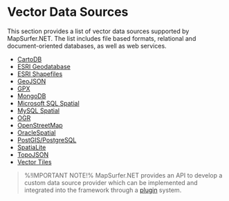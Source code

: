 # Vector Data Sources 

This section provides a list of vector data sources supported by MapSurfer.NET. The list includes file based formats, relational and document-oriented databases, as well as web services.

- [CartoDB](usermanual/data_sources/vector/cartodb.md)
- [ESRI Geodatabase](usermanual/data_sources/vector/esrigeodb)
- [ESRI Shapefiles](usermanual/data_sources/vector/shapefiles.md)
- [GeoJSON](usermanual/data_sources/vector/geojson.md)
- [GPX](usermanual/data_sources/vector/gpx.md)
- [MongoDB](usermanual/data_sources/vector/mongodb.md)
- [Microsoft SQL Spatial](usermanual/data_sources/vector/mssqlspatial.md)
- [MySQL Spatial](usermanual/data_sources/vector/mysqlspatial.md)
- [OGR](usermanual/data_sources/vector/ogr.md)
- [OpenStreetMap](usermanual/data_sources/vector/openstreetmap.md)
- [OracleSpatial](usermanual/data_sources/vector/oraclespatial.md)
- [PostGIS/PostgreSQL](usermanual/data_sources/vector/postgis.md)
- [SpatiaLite](usermanual/data_sources/vector/spatialite.md)
- [TopoJSON](usermanual/data_sources/vector/topojson.md)
- [Vector Tiles](usermanual/data_sources/vector/vectortiles.md)


> %!IMPORTANT NOTE!% MapSurfer.NET provides an API to develop a custom data source provider which can be implemented and integrated into the framework through a [plugin](/devmanual/plugins/index.md) system.
